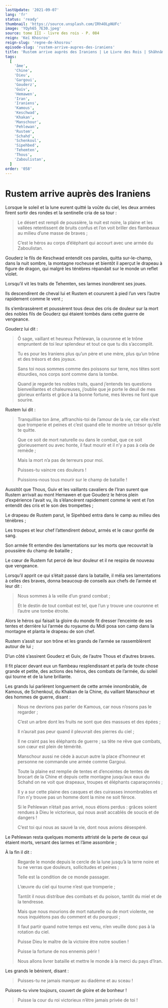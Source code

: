 ```yaml
---
lastUpdate: '2021-09-07'
lang: 'fr'
status: 'ready'
thumbnail: 'https://source.unsplash.com/IRh4OLpNUFc'
image: 'YQyh65_7E30.jpeg'
source: tome III - livre des rois - P. 084
reign: 'Keï Khosrou'
reign-slug: 'regne-de-khosrou'
episode-slug: 'rustem-arrive-aupres-des-iraniens'
title: 'Rustem arrive auprès des Iraniens | Le Livre des Rois | Shâhnâmeh'
tags:
  [
    'âme',
    'Chine',
    'Dieu',
    'Gargoui',
    'Gouderz',
    'Guiv',
    'Hemawen',
    'Iran',
    'Iraniens',
    'Kamous',
    'Keschwad',
    'Khakan',
    'Manschour',
    'Pehlewan',
    'Rustem',
    'Schahd',
    'Schenkoul',
    'Sipehbed',
    'Tehemten',
    'Thous',
    'Zaboulistan',
  ]
order: '058'
---
```


<!-- LTeX: language=fr -->

# Rustem arrive auprès des Iraniens

Lorsque le soleil et la lune eurent quitté la voûte du ciel, les deux armées firent sortir des rondes et la sentinelle cria de sa tour :

> Le désert est rempli de poussière, la nuit est noire, la plaine et les vallées retentissent de bruits confus et l’on voit briller des flambeaux au milieu d’une masse de braves ;
>
> C’est le héros au corps d’éléphant qui accourt avec une armée du Zaboulistan.

Gouderz le fils de Keschwad entendit ces paroles, quitta sur-le-champ, dans la nuit sombre, la montagne rocheuse et bientôt il aperçut le drapeau à figure de dragon, qui malgré les ténèbres répandait sur le monde un reflet violet.

Lorsqu’il vit les traits de Tehemten, ses larmes inondèrent ses joues.

Ils descendirent de cheval lui et Rustem et coururent à pied l’un vers l’autre rapidement comme le vent ;

Ils s’embrassèrent et poussèrent tous deux des cris de douleur sur la mort des nobles fils de Gouderz qui étaient tombés dans cette guerre de vengeance.

Gouderz lui dit :

> Ô sage, vaillant et heureux Pehlewan, la couronne et le trône empruntent de toi leur splendeur et tout ce que tu dis s’accomplit.
>
> Tu es pour les Iraniens plus qu’un père et une mère, plus qu’un trône et des trésors et des joyaux.
>
> Sans toi nous sommes comme des poissons sur terre, nos têtes sont étourdies, nos corps sont comme dans la tombe.
>
> Quand je regarde tes nobles traits, quand j’entends tes questions bienveillantes et chaleureuses, j’oublie que je porte le deuil de mes glorieux enfants et grâce à ta bonne fortune, mes lèvres ne font que sourire.

Rustem lui dit :

> Tranquillise ton âme, affranchis-toi de l’amour de la vie, car elle n’est que tromperie et peines et c’est quand elle te montre un trésor qu’elle te quitte.
>
> Que ce soit de mort naturelle ou dans le combat, que ce soit glorieusement ou avec honte, il faut mourir et il n’y a pas à cela de remède ;
>
> Mais la mort n’a pas de terreurs pour moi.
>
> Puisses-tu vaincre ces douleurs !
>
> Puissions-nous tous mourir sur le champ de bataille !

Aussitôt que Thous, Guiv et les vaillants cavaliers de l’Iran surent que Rustem arrivait au mont Hemawen et que Gouderz le héros plein d’expérience l’avait vu, ils s’élancèrent rapidement comme le vent et l’on entendit des cris et le son des trompettes ;

Le drapeau de Rustem parut, le Sipehbed entra dans le camp au milieu des ténèbres ;

Les troupes et leur chef l’attendirent debout, armés et le cœur gonflé de sang.

Son armée fit entendre des lamentations sur les morts que recouvrait la poussière du champ de bataille ;

Le cœur de Rustem fut percé de leur douleur et il ne respira de nouveau que vengeance.

Lorsqu’il apprit ce qui s’était passé dans la bataille, il mêla ses lamentations à celles des braves, donna beaucoup de conseils aux chefs de l’armée et leur dit :

> Nous sommes à la veille d’un grand combat ;
>
> Et le destin de tout combat est tel, que l’un y trouve une couronne et l’autre une tombe étroite.

Alors le héros qui faisait la gloire du monde fit dresser l’enceinte de ses tentes et derrière lui l’armée du royaume du Midi posa son camp dans la montagne et planta le drapeau de son chef.

Rustem s’assit sur son trône et les grands de l’armée se rassemblèrent autour de lui ;

D’un côté s’assirent Gouderz et Guiv, de l’autre Thous et d’autres braves.

Il fit placer devant eux un flambeau resplendissant et parla de toute chose grande et petite, des actions des héros, des combats de l’armée, du soleil qui tourne et de la lune brillante.

Les grands lui parlèrent longuement de cette armée innombrable, de Kamous, de Schenkoul, du Khakan de la Chine, du vaillant Manschour et des hommes de guerre, disant :

> Nous ne devrions pas parler de Kamous, car nous n’osons pas le regarder ;
>
> C’est un arbre dont les fruits ne sont que des massues et des épées ;
>
> Il n’aurait pas peur quand il pleuvrait des pierres du ciel ;
>
> Il ne craint pas les éléphants de guerre ; sa tête ne rêve que combats, son cœur est plein de témérité.
>
> Manschour aussi ne cède à aucun autre la place d’honneur et personne ne commande une armée comme Gargoui.
>
> Toute la plaine est remplie de tentes et d’enceintes de tentes de brocart de la Chine et depuis cette montagne jusqu’aux eaux du Schahd on ne voit que drapeaux, troupes et éléphants caparaçonnés ;
>
> Il y a sur cette plaine des casques et des cuirasses innombrables et l’on n’y trouve pas un homme dont la mine ne soit féroce.
>
> Si le Pehlewan n’était pas arrivé, nous étions perdus : grâces soient rendues à Dieu le victorieux, qui nous avait accablés de soucis et de dangers !
>
> C’est toi qui nous as sauvé la vie, dont nous avions désespéré.

Le Pehlewan resta quelques moments attristé de la perte de ceux qui étaient morts, versant des larmes et l’âme assombrie ;

À la fin il dit :

> Regarde le monde depuis le cercle de la lune jusqu’à la terre noire et tu ne verras que douleurs, sollicitudes et peines ;
>
> Telle est la condition de ce monde passager.
>
> L’œuvre du ciel qui tourne n’est que tromperie ;
>
> Tantôt il nous distribue des combats et du poison, tantôt du miel et de la tendresse.
>
> Mais que nous mourions de mort naturelle ou de mort violente, ne nous inquiétons pas du comment et du pourquoi ;
>
> Il faut partir quand notre temps est venu, n’en veuille donc pas à la rotation du ciel.
>
> Puisse Dieu le maître de la victoire être notre soutien !
>
> Puisse la fortune de nos ennemis périr !
>
> Nous allons livrer bataille et mettre le monde à la merci du pays d’Iran.

Les grands le bénirent, disant :

> Puisses-tu ne jamais manquer au diadème et au sceau !

Puisses-tu vivre toujours, couvert de gloire et de bonheur !
>
> Puisse la cour du roi victorieux n’être jamais privée de toi !
